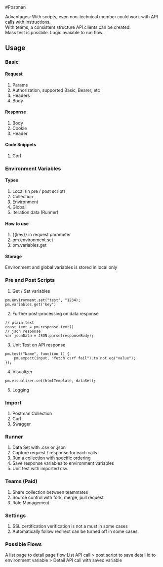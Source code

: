#Postman

Advantages:
With scripts, even non-technical member could work with  API calls with instructions.\
With teams, a consistent structure API clients can be created.\
Mass test is possbile.
Logic avaiable to run flow.

## Usage

### Basic
#### Request
1. Params
2. Authorization, supported Basic, Bearer, etc
3. Headers
4. Body

#### Response
1. Body
2. Cookie
3. Header

#### Code Snippets
1. Curl

### Environment Variables
#### Types
1. Local (in pre / post script)
2. Collection
3. Environment
4. Global
5. Iteration data (Runner)

#### How to use
1. {{key}} in request parameter
2. pm.environment.set
3. pm.variables.get

#### Storage
Environment and global variables is stored in local only

### Pre and Post Scripts
1. Get / Set variables
```
pm.environment.set("test", "1234);
pm.variables.get('key')
```
2. Further post-processing on data response
```
// plain text
const text = pm.response.text()
// json response
var jsonData = JSON.parse(responseBody);
```
3. Unit Test on API response
```
pm.test("Name", function () { 
    pm.expect(input, "fetch csrf fail").to.not.eq("value"); 
});
```
4. Visualizer
```
pm.visualizer.set(htmlTemplate, dataSet);
```
5. Logging

### Import
1. Postman Collection
2. Curl
3. Swagger

### Runner
1. Data Set with .csv or .json
2. Capture request / response for each calls
3. Run a collection with specific ordering
4. Save response variables to environment variables
5. Unit test with imported csv.

### Teams (Paid)
1. Share collection between teammates
2. Source control with fork, merge, pull request
3. Role Management

### Settings
1. SSL certification verification is not a must in some cases
2. Automatically follow redirect can be turned off in some cases.

### Possible Flows
A list page to detail page flow
List API call > post script to save detail id to environment variable > Detail API call with saved variable